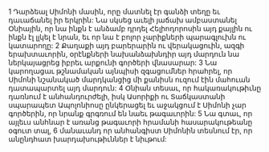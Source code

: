 1 Դարձեալ Սիմոնի մասին, որը մատնել էր գանձի տեղը եւ դաւաճանել իր երկրին: Նա սկսեց աւելի յաճախ ամբաստանել Օնիային, որ նա ինքն է անձամբ դրդել Հելիոդորոսին այդ քայլին ու ինքն էլ լլկել է նրան, եւ որ նա է բոլոր չարիքների պարագլուխն ու կատարողը: 2 Քաղաքի այդ բարերարին ու վերակացուին, ազգի երախտաւորին, օրէնքների նախանձախնդիր այդ մարդուն նա ներկայացրեց իբրեւ արքունի գործերի վնասարար: 3 Նա կարողացաւ թշնամական այնպիսի զգացումներ հրահրել, որ Սիմոնի նշանակած մարդկանցից մի քանիսն ուզում էին մահուան դատապարտել այդ մարդուն: 4 Օնիան տեսաւ, որ հակառակութիւնը դառնում է անհանդուրժելի, իսկ Ասորիքի ու Տաճկաստանի սպարապետ Ապոլոնիոսը ընկերացել եւ աջակցում է Սիմոնի չար գործերին, որ նրանք գրգռում են նաեւ թագաւորին: 5 Նա գտաւ, որ այլեւս անհնար է առանց թագաւորի հրամանի հասարակութեանը օգուտ տալ, 6 մանաւանդ որ անհանգիստ Սիմոնին տեսնում էր, որ անընդհատ խարդախութիւններ է նիւթում:
